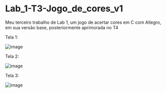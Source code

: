 # Lab_1-T3-Jogo_de_cores_v1
Meu terceiro trabalho de Lab 1, um jogo de acertar cores em C com Allegro, em sua versão base, posteriormente aprimorada no T4



Tela 1:

![image](https://github.com/lblacorte/Lab_1-T3-Jogo_de_cores_v1/assets/129808495/c268efcd-4e9d-4c1f-8396-1dccd592bb24)

Tela 2:

![image](https://github.com/lblacorte/Lab_1-T3-Jogo_de_cores_v1/assets/129808495/76a5b460-f861-4fe5-bf6c-2ce12e9cfe52)

Tela 3:

![image](https://github.com/lblacorte/Lab_1-T3-Jogo_de_cores_v1/assets/129808495/694b7e94-8537-4920-9e36-dc65a8602475)
